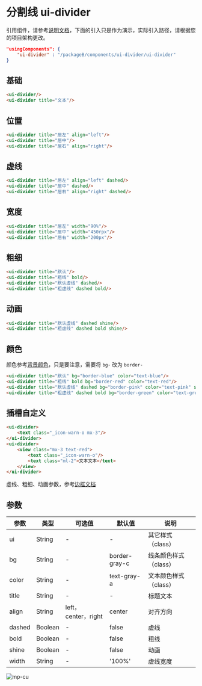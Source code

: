 <div class="mp-cu-doc-view">
<div class="mp-cu-doc">

# 分割线 ui-divider

引用组件，请参考[说明文档](/laboratory/)，下面的引入只是作为演示，实际引入路径，请根据您的项目架构更改。

```json
"usingComponents": {
    "ui-divider" : "/packageB/components/ui-divider/ui-divider"
}
```

## 基础

```html
<ui-divider/>
<ui-divider title="文本"/>
```

## 位置

```html
<ui-divider title="居左" align="left"/>
<ui-divider title="居中"/>
<ui-divider title="居右" align="right"/>
```

## 虚线

```html
<ui-divider title="居左" align="left" dashed/>
<ui-divider title="居中" dashed/>
<ui-divider title="居右" align="right" dashed/>
```

## 宽度

```html
<ui-divider title="居左" width="90%"/>
<ui-divider title="居中" width="450rpx"/>
<ui-divider title="居右" width="200px"/>
```

## 粗细

```html
<ui-divider title="默认"/>
<ui-divider title="粗线" bold/>
<ui-divider title="默认虚线" dashed/>
<ui-divider title="粗虚线" dashed bold/>
```

## 动画

```html
<ui-divider title="默认虚线" dashed shine/>
<ui-divider title="粗虚线" dashed bold shine/>
```

## 颜色

颜色参考[背景颜色](/guide/background.md)，只是要注意，需要将 `bg-` 改为 `border-`

```html
<ui-divider title="默认" bg="border-blue" color="text-blue"/>
<ui-divider title="粗线" bold bg="border-red" color="text-red"/>
<ui-divider title="默认虚线" dashed bg="border-pink" color="text-pink" shine/>
<ui-divider title="粗虚线" dashed bold bg="border-green" color="text-green" shine/>
```

## 插槽自定义

```html
<ui-divider>
    <text class="_icon-warn-o mx-3"/>
</ui-divider>
<ui-divider>
    <view class="mx-3 text-red">
        <text class="_icon-warn-o"/>
        <text class="ml-2">文本文本</text>
    </view>
</ui-divider>
```

虚线、粗细、动画参数，参考[边框文档](/guide/border.md)


## 参数

|  参数  |  类型  |  可选值  |  默认值  |       说明       |
|----------|----------|----------|----------|----------|
| ui | String | - | - | 其它样式（class） |
| bg | String | - | border-gray-c | 线条颜色样式（class） |
| color | String | - | text-gray-a | 文本颜色样式（class） |
| title | String | - | - | 标题文本 |
| align | String | left，center，right | center | 对齐方向 |
| dashed | Boolean | - | false | 虚线 |
| bold | Boolean | - | false | 粗线 |
| shine | Boolean | - | false | 动画 |
| width | String | - | '100%' | 虚线宽度 |

</div>
<div class="mp-cu-doc-image" style="max-height: inherit;">

![mp-cu](https://colorui-assest.vercel.app/mp-cu-doc/test/divider.jpg)

</div>
</div>
